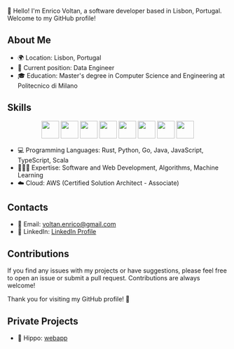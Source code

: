 👋 Hello! I'm Enrico Voltan, a software developer based in Lisbon, Portugal. Welcome to my GitHub profile!

## About Me

- 🌍 Location: Lisbon, Portugal
- 💼 Current position: Data Engineer
- 🎓 Education: Master's degree in Computer Science and Engineering at Politecnico di Milano

## Skills 
<div align="center"> 
  <img src="https://cdn.jsdelivr.net/gh/devicons/devicon/icons/rust/rust-plain.svg" height="40" />
  <img src="https://cdn.jsdelivr.net/gh/devicons/devicon/icons/python/python-original.svg" height="40"/>
  <img src="https://cdn.jsdelivr.net/gh/devicons/devicon/icons/go/go-original.svg" height="40" />                  
  <img src="https://cdn.jsdelivr.net/gh/devicons/devicon/icons/java/java-original.svg" height="40"/>
  <img src="https://cdn.jsdelivr.net/gh/devicons/devicon/icons/nodejs/nodejs-original.svg" height="40" />
  <img src="https://cdn.jsdelivr.net/gh/devicons/devicon/icons/scala/scala-original.svg" height="40"/>
  <img src="https://cdn.jsdelivr.net/gh/devicons/devicon/icons/mongodb/mongodb-original.svg" height="40" />
  <img src="https://cdn.jsdelivr.net/gh/devicons/devicon/icons/matlab/matlab-original.svg" height="40"  />        
</div>  

- 💻 Programming Languages: Rust, Python, Go, Java, JavaScript, TypeScript, Scala
- 👨🏼‍💻 Expertise: Software and Web Development, Algorithms, Machine Learning
- ☁️ Cloud: AWS (Certified Solution Architect - Associate)

## Contacts

- 📧 Email: voltan.enrico@gmail.com
- 🔗 LinkedIn: [LinkedIn Profile](https://www.linkedin.com/in/enrico-voltan-08/)

## Contributions

If you find any issues with my projects or have suggestions, please feel free to open an issue or submit a pull request. Contributions are always welcome!

Thank you for visiting my GitHub profile! 🚀

## Private Projects

- 🦛 Hippo: [ webapp ](https://www.hippomaps.com) 
